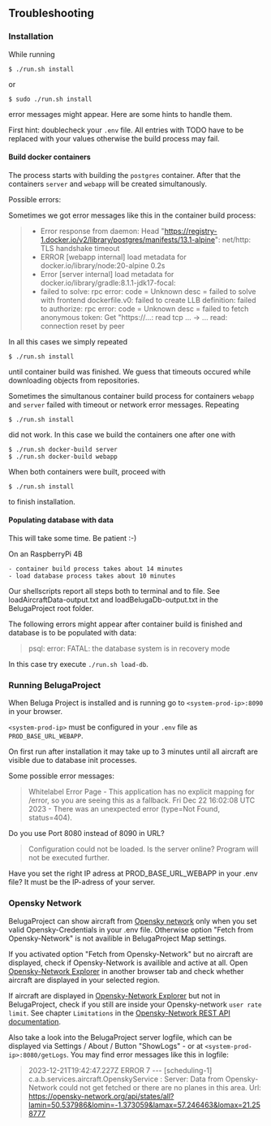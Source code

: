 ## Troubleshooting

### Installation

While running
   ```
   $ ./run.sh install
   ```
or
   ```
   $ sudo ./run.sh install
   ```
error messages might appear. Here are some hints to handle them. 

First hint: doublecheck your `.env` file. All entries with TODO have to be replaced with your values otherwise the build process may fail.

#### Build docker containers

   The process starts with building the `postgres` container. After that the containers `server` and `webapp` will be created simultanously.

   Possible errors:

   Sometimes we got error messages like this in the container build process:

   > - Error response from daemon: Head "https://registry-1.docker.io/v2/library/postgres/manifests/13.1-alpine": net/http: TLS handshake timeout
   > - ERROR [webapp internal] load metadata for docker.io/library/node:20-alpine                                     0.2s
   > - Error [server internal] load metadata for docker.io/library/gradle:8.1.1-jdk17-focal:
   > - failed to solve: rpc error: code = Unknown desc = failed to solve with frontend dockerfile.v0: failed to create LLB definition: failed to authorize: rpc error: code = Unknown desc = failed to fetch anonymous token: Get "https://...: read tcp ... -> ... read: connection reset by peer

   In all this cases we simply repeated 
   ```
   $ ./run.sh install
   ```
   until container build was finished. We guess that timeouts occured while downloading objects from repositories. 

   Sometimes the simultanous container build process for containers `webapp` and `server` failed with timeout or network error messages. Repeating
   ```
   $ ./run.sh install
   ```
   did not work. In this case we build the containers one after one with
   ```
   $ ./run.sh docker-build server
   $ ./run.sh docker-build webapp
   ```
   When both containers were built, proceed with
   ```
   $ ./run.sh install
   ```
   to finish installation.

#### Populating database with data

   This will take some time. Be patient :-)

   On an RaspberryPi 4B

    - container build process takes about 14 minutes
    - load database process takes about 10 minutes

   Our shellscripts report all steps both to terminal and to file. See loadAircraftData-output.txt and loadBelugaDb-output.txt in the BelugaProject root folder.

   The following errors might appear after container build is finished and database is to be populated with data:

   > psql: error: FATAL: the database system is in recovery mode

   In this case try execute `./run.sh load-db`.

   
### Running BelugaProject

   When Beluga Project is installed and is running go to `<system-prod-ip>:8090` in your browser.
   
   `<system-prod-ip>` must be configured in your `.env` file as `PROD_BASE_URL_WEBAPP`.

   On first run after installation it may take up to 3 minutes until all aircraft are visible due to database init processes.

   Some possible error messages:
   > Whitelabel Error Page - This application has no explicit mapping for /error, so you are seeing this as a fallback. Fri Dec 22 16:02:08 UTC 2023 - There was an unexpected error (type=Not Found, status=404).

   Do you use Port 8080 instead of 8090 in URL?

   > Configuration could not be loaded. Is the server online? Program will not be executed further.

   Have you set the right IP adress at PROD_BASE_URL_WEBAPP in your .env file? It must be the IP-adress of your server.


### Opensky Network
BelugaProject can show aircraft from [Opensky network](https://opensky-network.org/) only when you set valid Opensky-Credentials in your .env file. Otherwise option "Fetch from Opensky-Network" is not availible in BelugaProject Map settings.

If you activated option "Fetch from Opensky-Network" but no aircraft are displayed, check if Opensky-Network is availible and active at all. Open [Opensky-Network Explorer](https://opensky-network.org/network/explorer) in another browser tab and check whether aircraft are displayed in your selected region.

If aircraft are displayed in [Opensky-Network Explorer](https://opensky-network.org/network/explorer) but not in BelugaProject, check if you still are inside your Opensky-network `user rate limit`. See chapter `Limitations` in the [Opensky-Network REST API documentation](https://openskynetwork.github.io/opensky-api/rest.html).

Also take a look into the BelugaProject server logfile, which can be displayed via Settings / About / Button "ShowLogs" - or at `<system-prod-ip>:8080/getLogs`. You may find error messages like this in logfile:

>    2023-12-21T19:42:47.227Z ERROR 7 --- [scheduling-1] c.a.b.services.aircraft.OpenskyService   : Server: Data from Opensky-Network could not get fetched or there are no planes in this area. Url: https://opensky-network.org/api/states/all?lamin=50.537986&lomin=-1.373059&lamax=57.246463&lomax=21.258777
